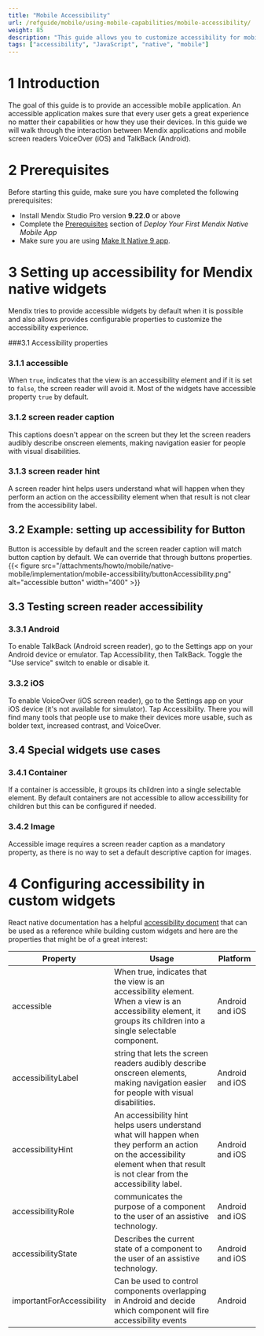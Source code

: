 ```yaml
---
title: "Mobile Accessibility"
url: /refguide/mobile/using-mobile-capabilities/mobile-accessibility/
weight: 85
description: "This guide allows you to customize accessibility for mobile applications."
tags: ["accessibility", "JavaScript", "native", "mobile"]
---
```


# 1 Introduction

The goal of this guide is to provide an accessible mobile application. An accessible application makes sure that every user gets a great experience no matter their capabilities or how they use their devices. In this guide we will walk through the interaction between Mendix applications and mobile screen readers VoiceOver (iOS) and TalkBack (Android). 

# 2 Prerequisites
Before starting this guide, make sure you have completed the following prerequisites:
* Install Mendix Studio Pro version **9.22.0** or above
* Complete the [Prerequisites](/refguide/mobile/distributing-mobile-apps/building-native-apps/deploying-native-app/#prerequisites) section of *Deploy Your First Mendix Native Mobile App*
* Make sure you are using [Make It Native 9 app](/releasenotes/mobile/make-it-native-parent/).

# 3 Setting up accessibility for Mendix native widgets
Mendix tries to provide accessible widgets by default when it is possible and also allows provides configurable properties to customize the accessibility experience.

###3.1  Accessibility properties
### 3.1.1 accessible
When `true`, indicates that the view is an accessibility element and if it is set to `false`, the screen reader will avoid it. Most of the widgets have accessible property `true` by default.

### 3.1.2 screen reader caption
This captions doesn't appear on the screen but they let the screen readers audibly describe onscreen elements, making navigation easier for people with visual disabilities. 

### 3.1.3 screen reader hint
A screen reader hint helps users understand what will happen when they perform an action on the accessibility element when that result is not clear from the accessibility label.

## 3.2 Example: setting up accessibility for Button
Button is accessible by default and the screen reader caption will match button caption by default. We can override that through buttons properties.
{{< figure src="/attachments/howto/mobile/native-mobile/implementation/mobile-accessibility/buttonAccessibility.png" alt="accessible button"   width="400"  >}}

## 3.3 Testing screen reader accessibility
### 3.3.1 Android
To enable TalkBack (Android screen reader), go to the Settings app on your Android device or emulator. Tap Accessibility, then TalkBack. Toggle the "Use service" switch to enable or disable it.

### 3.3.2 iOS
To enable VoiceOver (iOS screen reader), go to the Settings app on your iOS device (it's not available for simulator). Tap Accessibility. There you will find many tools that people use to make their devices more usable, such as bolder text, increased contrast, and VoiceOver.

## 3.4 Special widgets use cases
### 3.4.1 Container

If a container is accessible, it groups its children into a single selectable element. By default containers are not accessible to allow accessibility for children but this can be configured if needed.

### 3.4.2 Image
Accessible image requires a screen reader caption as a mandatory property, as there is no way to set a default descriptive caption for images.

# 4 Configuring accessibility in custom widgets
React native documentation has a helpful [accessibility document](https://reactnative.dev/docs/accessibility) that can be used as a reference while building custom widgets and here are the properties that might be of a great interest:

| Property | Usage                                                                                                                                                                              | Platform         |
|----------|------------------------------------------------------------------------------------------------------------------------------------------------------------------------------------|------------------|
| accessible| When true, indicates that the view is an accessibility element. When a view is an accessibility element, it groups its children into a single selectable component.                | Android and iOS  |
|accessibilityLabel| string that lets the screen readers audibly describe onscreen elements, making navigation easier for people with visual disabilities.                                              | Android and iOS  |
|accessibilityHint| An accessibility hint helps users understand what will happen when they perform an action on the accessibility element when that result is not clear from the accessibility label. | Android and iOS  |
|accessibilityRole| communicates the purpose of a component to the user of an assistive technology.                                                                                                    | Android and iOS  |
|accessibilityState| Describes the current state of a component to the user of an assistive technology.                                                                                                 | Android and iOS  |
|importantForAccessibility| Can be used to control components overlapping in Android and decide which component will fire accessibility events                                                                 | Android|
